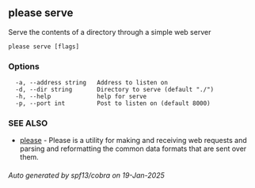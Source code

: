 ## please serve

Serve the contents of a directory through a simple web server

```
please serve [flags]
```

### Options

```
  -a, --address string   Address to listen on
  -d, --dir string       Directory to serve (default "./")
  -h, --help             help for serve
  -p, --port int         Post to listen on (default 8000)
```

### SEE ALSO

* [please](please.md)	 - Please is a utility for making and receiving web requests and parsing and reformatting the common data formats that are sent over them.

###### Auto generated by spf13/cobra on 19-Jan-2025
